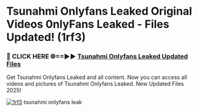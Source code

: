# Tsunahmi Onlyfans Leaked Original Videos 0nlyFans Leaked - Files Updated! (1rf3)

<h3>🔴 CLICK HERE 🌐==►► <a href="https://tinyurl.com/ms9xzufz" rel="nofollow">Tsunahmi Onlyfans Leaked Updated Files</a></h3>

Get Tsunahmi Onlyfans Leaked and all content. Now you can access all videos and pictures of Tsunahmi Onlyfans Leaked. New Updated Files 2025!

[![1rf3](https://i.imgur.com/ppqm5kG.gif)](https://tinyurl.com/ms9xzufz)
tsunahmi onlyfans leak